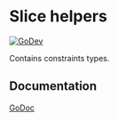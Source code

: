 # Slice helpers

[![GoDev](https://img.shields.io/static/v1?label=godev&message=reference&color=00add8)][godev]

[godev]: https://pkg.go.dev/github.com/gotidy/lib/conv

Contains constraints types.

## Documentation

[GoDoc](http://godoc.org/github.com/gotidy/conv)

